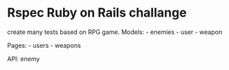 # Rspec Ruby on Rails challange
create many tests based on RPG game.
Models:
    - enemies
    - user
    - weapon

Pages:
    - users
    - weapons

API: enemy